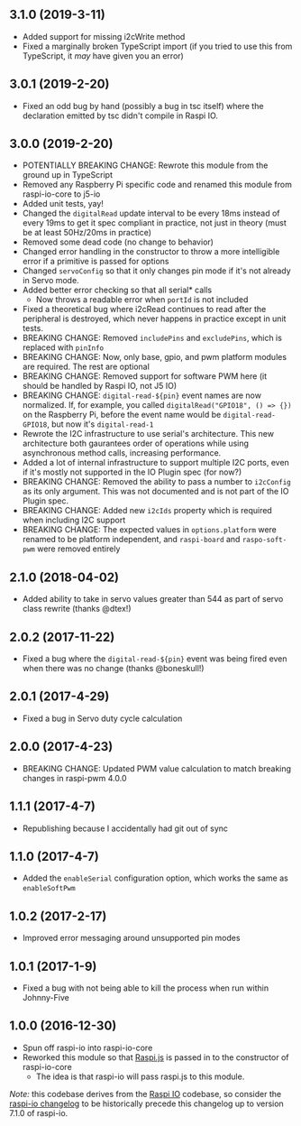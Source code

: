 ## 3.1.0 (2019-3-11)

- Added support for missing i2cWrite method
- Fixed a marginally broken TypeScript import (if you tried to use this from TypeScript, it _may_ have given you an error)

## 3.0.1 (2019-2-20)

- Fixed an odd bug by hand (possibly a bug in tsc itself) where the declaration emitted by tsc didn't compile in Raspi IO.

## 3.0.0 (2019-2-20)

- POTENTIALLY BREAKING CHANGE: Rewrote this module from the ground up in TypeScript
- Removed any Raspberry Pi specific code and renamed this module from raspi-io-core to j5-io
- Added unit tests, yay!
- Changed the `digitalRead` update interval to be every 18ms instead of every 19ms to get it spec compliant in practice, not just in theory (must be at least 50Hz/20ms in practice)
- Removed some dead code (no change to behavior)
- Changed error handling in the constructor to throw a more intelligible error if a primitive is passed for options
- Changed `servoConfig` so that it only changes pin mode if it's not already in Servo mode.
- Added better error checking so that all serial* calls
    - Now throws a readable error when `portId` is not included
- Fixed a theoretical bug where i2cRead continues to read after the peripheral is destroyed, which never happens in practice except in unit tests.
- BREAKING CHANGE: Removed `includePins` and `excludePins`, which is replaced with `pinInfo`
- BREAKING CHANGE: Now, only base, gpio, and pwm platform modules are required. The rest are optional
- BREAKING CHANGE: Removed support for software PWM here (it should be handled by Raspi IO, not J5 IO)
- BREAKING CHANGE: `digital-read-${pin}` event names are now normalized. If, for example, you called `digitalRead("GPIO18", () => {})` on the Raspberry Pi, before the event name would be `digital-read-GPIO18`, but now it's `digital-read-1`
- Rewrote the I2C infrastructure to use serial's architecture. This new architecture both gaurantees order of operations while using asynchronous method calls, increasing performance.
- Added a lot of internal infrastructure to support multiple I2C ports, even if it's mostly not supported in the IO Plugin spec (for now?)
- BREAKING CHANGE: Removed the ability to pass a number to `i2cConfig` as its only argument. This was not documented and is not part of the IO Plugin spec.
- BREAKING CHANGE: Added new `i2cIds` property which is required when including I2C support
- BREAKING CHANGE: The expected values in `options.platform` were renamed to be platform independent, and `raspi-board` and `raspo-soft-pwm` were removed entirely

## 2.1.0 (2018-04-02)

- Added ability to take in servo values greater than 544 as part of servo class rewrite (thanks @dtex!)

## 2.0.2 (2017-11-22)

- Fixed a bug where the `digital-read-${pin}` event was being fired even when there was no change (thanks @boneskull!)

## 2.0.1 (2017-4-29)

- Fixed a bug in Servo duty cycle calculation

## 2.0.0 (2017-4-23)

- BREAKING CHANGE: Updated PWM value calculation to match breaking changes in raspi-pwm 4.0.0

## 1.1.1 (2017-4-7)

- Republishing because I accidentally had git out of sync

## 1.1.0 (2017-4-7)

- Added the `enableSerial` configuration option, which works the same as `enableSoftPwm`

## 1.0.2 (2017-2-17)

- Improved error messaging around unsupported pin modes

## 1.0.1 (2017-1-9)

- Fixed a bug with not being able to kill the process when run within Johnny-Five

## 1.0.0 (2016-12-30)

- Spun off raspi-io into raspi-io-core
- Reworked this module so that [Raspi.js](https://github.com/nebrius/raspi) is passed in to the constructor of raspi-io-core
  - The idea is that raspi-io will pass raspi.js to this module.

_Note:_ this codebase derives from the [Raspi IO](https://github.com/nebrius/raspi-io) codebase, so consider the [raspi-io changelog](https://github.com/nebrius/raspi-io/blob/master/CHANGELOG.md) to be historically precede this changelog up to version 7.1.0 of raspi-io.
